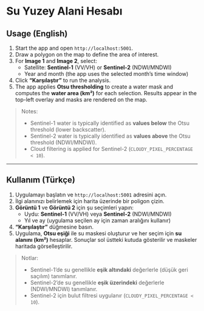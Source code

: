 # Su Yuzey Alani Hesabı
## Usage (English)

1. Start the app and open `http://localhost:5001`.
2. Draw a polygon on the map to define the area of interest.
3. For **Image 1** and **Image 2**, select:
   - Satellite: **Sentinel-1** (VV/VH) or **Sentinel-2** (NDWI/MNDWI)
   - Year and month (the app uses the selected month’s time window)
4. Click **“Karşılaştır”** to run the analysis.
5. The app applies **Otsu thresholding** to create a water mask and computes the **water area (km²)** for each selection. Results appear in the top-left overlay and masks are rendered on the map.

> Notes:
> - Sentinel-1 water is typically identified as **values below** the Otsu threshold (lower backscatter).
> - Sentinel-2 water is typically identified as **values above** the Otsu threshold (NDWI/MNDWI).
> - Cloud filtering is applied for Sentinel-2 (`CLOUDY_PIXEL_PERCENTAGE < 10`).

---

## Kullanım (Türkçe)

1. Uygulamayı başlatın ve `http://localhost:5001` adresini açın.
2. İlgi alanınızı belirlemek için harita üzerinde bir poligon çizin.
3. **Görüntü 1** ve **Görüntü 2** için şu seçimleri yapın:
   - Uydu: **Sentinel-1** (VV/VH) veya **Sentinel-2** (NDWI/MNDWI)
   - Yıl ve ay (uygulama seçilen ay için zaman aralığını kullanır)
4. **“Karşılaştır”** düğmesine basın.
5. Uygulama, **Otsu eşiği** ile su maskesi oluşturur ve her seçim için **su alanını (km²)** hesaplar. Sonuçlar sol üstteki kutuda gösterilir ve maskeler haritada görselleştirilir.

> Notlar:
> - Sentinel-1’de su genellikle **eşik altındaki** değerlerle (düşük geri saçılım) tanımlanır.
> - Sentinel-2’de su genellikle **eşik üzerindeki** değerlerle (NDWI/MNDWI) tanımlanır.
> - Sentinel-2 için bulut filtresi uygulanır (`CLOUDY_PIXEL_PERCENTAGE < 10`).
